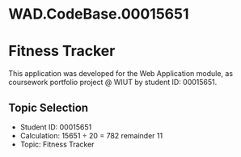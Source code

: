 ﻿# WAD.CodeBase.00015651
# Fitness Tracker
This application was developed for the Web Application module, as coursework portfolio project @ WIUT by student ID: 00015651.

## Topic Selection
- Student ID: 00015651
- Calculation: 15651 ÷ 20 = 782 remainder 11
- Topic: Fitness Tracker
